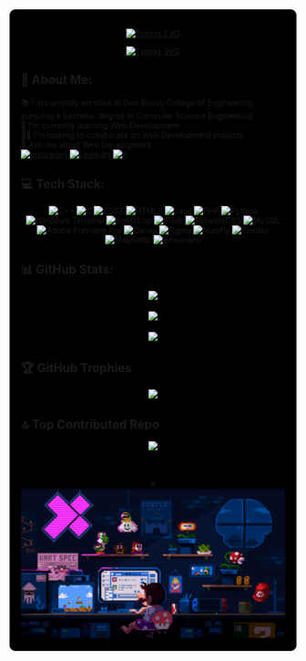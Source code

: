 <div style="background-color: black; padding: 20px; border-radius: 10px;">

<div align="center">

[![Typing SVG](https://readme-typing-svg.herokuapp.com?font=Poppins&weight=500&size=35&duration=1&pause=1000&color=FFDA00&center=true&vCenter=true&repeat=false&random=false&width=450&height=40&lines=Gavin+Romaldo+Da+Costa)](https://git.io/typing-svg)

</div>

<div align="center">

[![Typing SVG](https://readme-typing-svg.herokuapp.com?font=Poppins&size=27&duration=3000&pause=20&color=FFDA00&center=true&vCenter=true&random=false&width=450&lines=Web+Developer;Programmer;Software+Engineer)](https://git.io/typing-svg)

</div>

## 💫 About Me:

📚 I'm currently enrolled at Don Bosco College of Engineering, pursuing a bachelor degree in Computer Science Engineering<br>🌱 I’m currently learning Web Development<br>👨‍💻 I’m looking to collaborate on Web Development projects<br>💬 Ask me about Web Development<br>
[![Instagram](https://img.shields.io/badge/Instagram-%23E4405F.svg?logo=Instagram&logoColor=white)](https://instagram.com/gavin_da_costa) [![LinkedIn](https://img.shields.io/badge/LinkedIn-%230077B5.svg?logo=linkedin&logoColor=white)](https://linkedin.com/in/gavin-da-costa) [![X](https://img.shields.io/badge/X-black.svg?logo=X&logoColor=white)](https://x.com/dacostagavin)

## 💻 Tech Stack:

<div align="center">

![C++](https://img.shields.io/badge/c++-%2300599C.svg?style=for-the-badge&logo=c%2B%2B&logoColor=white)
![C](https://img.shields.io/badge/c-%2300599C.svg?style=for-the-badge&logo=c&logoColor=white)
![CSS3](https://img.shields.io/badge/css3-%231572B6.svg?style=for-the-badge&logo=css3&logoColor=white)
![HTML5](https://img.shields.io/badge/html5-%23E34F26.svg?style=for-the-badge&logo=html5&logoColor=white)
![Java](https://img.shields.io/badge/java-%23ED8B00.svg?style=for-the-badge&logo=openjdk&logoColor=white)
![PHP](https://img.shields.io/badge/php-%23777BB4.svg?style=for-the-badge&logo=php&logoColor=white)
![Python](https://img.shields.io/badge/python-3670A0?style=for-the-badge&logo=python&logoColor=ffdd54)
![Windows Terminal](https://img.shields.io/badge/Windows%20Terminal-%234D4D4D.svg?style=for-the-badge&logo=windows-terminal&logoColor=white)
![Bootstrap](https://img.shields.io/badge/bootstrap-%238511FA.svg?style=for-the-badge&logo=bootstrap&logoColor=white)
![Flask](https://img.shields.io/badge/flask-%23000.svg?style=for-the-badge&logo=flask&logoColor=white)
![TailwindCSS](https://img.shields.io/badge/tailwindcss-%2338B2AC.svg?style=for-the-badge&logo=tailwind-css&logoColor=white)
![MySQL](https://img.shields.io/badge/mysql-%2300000f.svg?style=for-the-badge&logo=mysql&logoColor=white)
![Adobe Premiere Pro](https://img.shields.io/badge/Adobe%20Premiere%20Pro-9999FF.svg?style=for-the-badge&logo=Adobe%20Premiere%20Pro&logoColor=white)
![Canva](https://img.shields.io/badge/Canva-%2300C4CC.svg?style=for-the-badge&logo=Canva&logoColor=white)
![Figma](https://img.shields.io/badge/figma-%23F24E1E.svg?style=for-the-badge&logo=figma&logoColor=white)
![NumPy](https://img.shields.io/badge/numpy-%23013243.svg?style=for-the-badge&logo=numpy&logoColor=white)
![Pandas](https://img.shields.io/badge/pandas-%23150458.svg?style=for-the-badge&logo=pandas&logoColor=white)
![Matplotlib](https://img.shields.io/badge/Matplotlib-%23ffffff.svg?style=for-the-badge&logo=Matplotlib&logoColor=black)
![Bitwarden](https://img.shields.io/badge/bitwarden-%23175DDC.svg?style=for-the-badge&logo=bitwarden&logoColor=white)

</div>

## 📊 GitHub Stats:

<div align="center">

![](https://github-readme-stats.vercel.app/api?username=gavin9307&theme=dark&hide_border=false&include_all_commits=true&count_private=false)<br><br>
![](https://github-readme-streak-stats.herokuapp.com/?user=gavin9307&theme=dark&hide_border=false)<br><br>
![](https://github-readme-stats.vercel.app/api/top-langs/?username=gavin9307&theme=dark&hide_border=false&include_all_commits=true&count_private=false&layout=compact)

</div>


## 🏆 GitHub Trophies

<div align="center"">

![](https://github-profile-trophy.vercel.app/?username=gavin9307&theme=onedark&no-frame=false&no-bg=true&margin-w=16)

</div>

## 🔝 Top Contributed Repo

<div align="center"">

![](https://github-contributor-stats.vercel.app/api?username=gavin9307&limit=5&theme=dark&combine_all_yearly_contributions=true)

</div>

<div align="center">
<br><br>
# <img src="./mario.gif" width="750px" />

</div>

</div>


